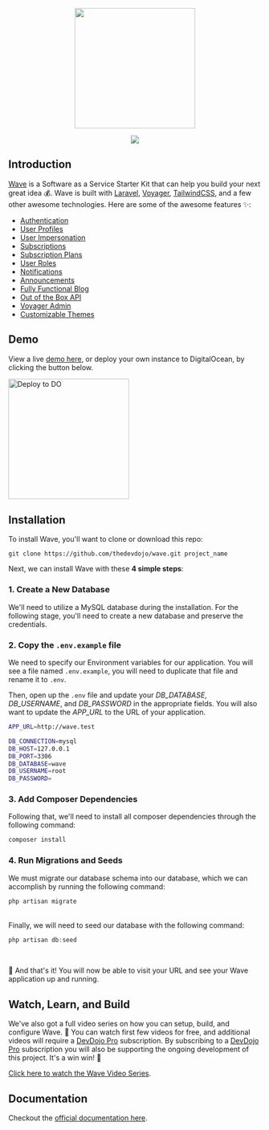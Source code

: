 <p align="center"><a href="https://devdojo.com/wave" target="_blank"><img src="https://cdn.devdojo.com/assets/img/github-wave-logo.svg" width="240"></a></p>

<p align="center"><a href="https://www.producthunt.com/posts/wave-2-0" target="_blank"><img src="https://cdn.devdojo.com/images/april2021/upvote-product-hunt-img.png" height="auto" width="auto"></a></p>

## Introduction

[Wave](https://devdojo.com/wave) is a Software as a Service Starter Kit that can help you build your next great idea 💰. Wave is built with [Laravel](https://laravel.com), [Voyager](https://voyager.devdojo.com), [TailwindCSS](https://tailwindcss.com), and a few other awesome technologies. Here are some of the awesome features ✨:

 - [Authentication](https://wave.devdojo.com/docs/features/authentication)
 - [User Profiles](https://wave.devdojo.com/docs/features/user-profiles)
 - [User Impersonation](https://wave.devdojo.com/docs/features/user-impersonation)
 - [Subscriptions](https://wave.devdojo.com/docs/features/billing)
 - [Subscription Plans](https://wave.devdojo.com/docs/features/subscription-plans)
 - [User Roles](https://wave.devdojo.com/docs/features/user-roles)
 - [Notifications](https://wave.devdojo.com/docs/features/notifications)
 - [Announcements](https://wave.devdojo.com/docs/features/announcements)
 - [Fully Functional Blog](https://wave.devdojo.com/docs/features/blog)
 - [Out of the Box API](https://wave.devdojo.com/docs/features/api)
 - [Voyager Admin](https://wave.devdojo.com/docs/features/admin)
 - [Customizable Themes](https://wave.devdojo.com/docs/features/themes)


## Demo
View a live [demo here](https://wave.devdojo.com), or deploy your own instance to DigitalOcean, by clicking the button below.

<a href="https://cloud.digitalocean.com/apps/new?repo=https://github.com/mbenachour/mastodonlab-site/tree/main" target="_blank"><img src="https://www.deploytodo.com/do-btn-blue.svg" width="240" alt="Deploy to DO"></a>


## Installation

To install Wave, you'll want to clone or download this repo:

```
git clone https://github.com/thedevdojo/wave.git project_name
```

Next, we can install Wave with these **4 simple steps**:

### 1. Create a New Database

We'll need to utilize a MySQL database during the installation. For the following stage, you'll need to create a new database and preserve the credentials.

### 2. Copy the `.env.example` file

We need to specify our Environment variables for our application. You will see a file named `.env.example`, you will need to duplicate that file and rename it to `.env`.

Then, open up the `.env` file and update your *DB_DATABASE*, *DB_USERNAME*, and *DB_PASSWORD* in the appropriate fields. You will also want to update the *APP_URL* to the URL of your application.

```bash
APP_URL=http://wave.test

DB_CONNECTION=mysql
DB_HOST=127.0.0.1
DB_PORT=3306
DB_DATABASE=wave
DB_USERNAME=root
DB_PASSWORD=
```


### 3. Add Composer Dependencies

Following that, we'll need to install all composer dependencies through the following command:
```php
composer install
```
### 4. Run Migrations and Seeds

We must migrate our database schema into our database, which we can accomplish by running the following command:
```php
php artisan migrate
```
<br>
Finally, we will need to seed our database with the following command:

```php
php artisan db:seed
```
<br>

🎉 And that's it! You will now be able to visit your URL and see your Wave application up and running.


## Watch, Learn, and Build

We've also got a full video series on how you can setup, build, and configure Wave. 🍿 You can watch first few videos for free, and additional videos will require a [DevDojo Pro](https://devdojo.com/pro) subscription. By subscribing to a [DevDojo Pro](https://devdojo.com/pro) subscription you will also be supporting the ongoing development of this project. It's a win win! 🙌

[Click here to watch the Wave Video Series](https://devdojo.com/course/wave).


## Documentation

Checkout the [official documentation here](https://wave.devdojo.com/docs).
